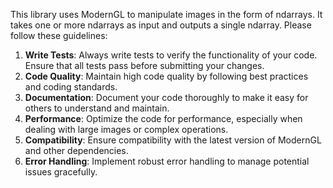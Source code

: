 This library uses ModernGL to manipulate images in the form of ndarrays. It takes one or more ndarrays as input and outputs a single ndarray. Please follow these guidelines:

1. **Write Tests**: Always write tests to verify the functionality of your code. Ensure that all tests pass before submitting your changes.
2. **Code Quality**: Maintain high code quality by following best practices and coding standards.
3. **Documentation**: Document your code thoroughly to make it easy for others to understand and maintain.
4. **Performance**: Optimize the code for performance, especially when dealing with large images or complex operations.
5. **Compatibility**: Ensure compatibility with the latest version of ModernGL and other dependencies.
6. **Error Handling**: Implement robust error handling to manage potential issues gracefully.
